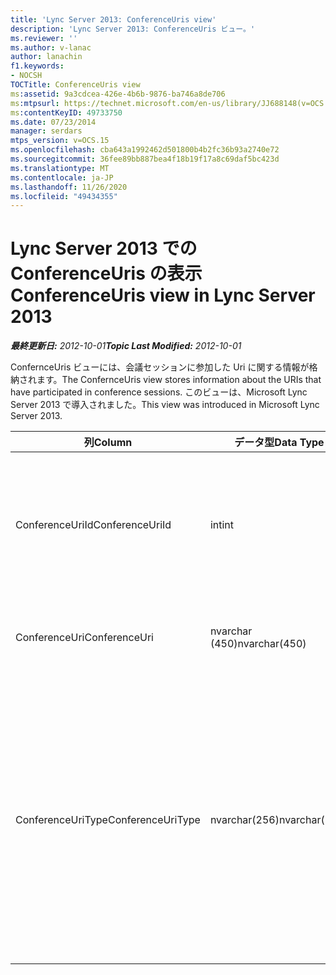 ```yaml
---
title: 'Lync Server 2013: ConferenceUris view'
description: 'Lync Server 2013: ConferenceUris ビュー。'
ms.reviewer: ''
ms.author: v-lanac
author: lanachin
f1.keywords:
- NOCSH
TOCTitle: ConferenceUris view
ms:assetid: 9a3cdcea-426e-4b6b-9876-ba746a8de706
ms:mtpsurl: https://technet.microsoft.com/en-us/library/JJ688148(v=OCS.15)
ms:contentKeyID: 49733750
ms.date: 07/23/2014
manager: serdars
mtps_version: v=OCS.15
ms.openlocfilehash: cba643a1992462d501800b4b2fc36b93a2740e72
ms.sourcegitcommit: 36fee89bb887bea4f18b19f17a8c69daf5bc423d
ms.translationtype: MT
ms.contentlocale: ja-JP
ms.lasthandoff: 11/26/2020
ms.locfileid: "49434355"
---
```

# <a name="conferenceuris-view-in-lync-server-2013"></a><span data-ttu-id="7e7cd-103">Lync Server 2013 での ConferenceUris の表示</span><span class="sxs-lookup"><span data-stu-id="7e7cd-103">ConferenceUris view in Lync Server 2013</span></span>

<div data-xmlns="http://www.w3.org/1999/xhtml">

<div class="topic" data-xmlns="http://www.w3.org/1999/xhtml" data-msxsl="urn:schemas-microsoft-com:xslt" data-cs="https://msdn.microsoft.com/">

<div data-asp="https://msdn2.microsoft.com/asp">



</div>

<div id="mainSection">

<div id="mainBody"><span data-ttu-id="7e7cd-104">

<span> </span></span><span class="sxs-lookup"><span data-stu-id="7e7cd-104">

<span> </span></span></span>

<span data-ttu-id="7e7cd-105">_**最終更新日:** 2012-10-01_</span><span class="sxs-lookup"><span data-stu-id="7e7cd-105">_**Topic Last Modified:** 2012-10-01_</span></span>

<span data-ttu-id="7e7cd-106">ConfernceUris ビューには、会議セッションに参加した Uri に関する情報が格納されます。</span><span class="sxs-lookup"><span data-stu-id="7e7cd-106">The ConfernceUris view stores information about the URIs that have participated in conference sessions.</span></span> <span data-ttu-id="7e7cd-107">このビューは、Microsoft Lync Server 2013 で導入されました。</span><span class="sxs-lookup"><span data-stu-id="7e7cd-107">This view was introduced in Microsoft Lync Server 2013.</span></span>


<table>
<colgroup>
<col style="width: 33%" />
<col style="width: 33%" />
<col style="width: 33%" />
</colgroup>
<thead>
<tr class="header">
<th><span data-ttu-id="7e7cd-108">列</span><span class="sxs-lookup"><span data-stu-id="7e7cd-108">Column</span></span></th>
<th><span data-ttu-id="7e7cd-109">データ型</span><span class="sxs-lookup"><span data-stu-id="7e7cd-109">Data Type</span></span></th>
<th><span data-ttu-id="7e7cd-110">詳細</span><span class="sxs-lookup"><span data-stu-id="7e7cd-110">Details</span></span></th>
</tr>
</thead>
<tbody>
<tr class="odd">
<td><p><span data-ttu-id="7e7cd-111">ConferenceUriId</span><span class="sxs-lookup"><span data-stu-id="7e7cd-111">ConferenceUriId</span></span></p></td>
<td><p><span data-ttu-id="7e7cd-112">int</span><span class="sxs-lookup"><span data-stu-id="7e7cd-112">int</span></span></p></td>
<td><p><span data-ttu-id="7e7cd-113">会議 URI を識別する一意の番号です。</span><span class="sxs-lookup"><span data-stu-id="7e7cd-113">Unique number identifying the conference URI.</span></span></p></td>
</tr>
<tr class="even">
<td><p><span data-ttu-id="7e7cd-114">ConferenceUri</span><span class="sxs-lookup"><span data-stu-id="7e7cd-114">ConferenceUri</span></span></p></td>
<td><p><span data-ttu-id="7e7cd-115">nvarchar (450)</span><span class="sxs-lookup"><span data-stu-id="7e7cd-115">nvarchar(450)</span></span></p></td>
<td><p><span data-ttu-id="7e7cd-116">会議の URI。</span><span class="sxs-lookup"><span data-stu-id="7e7cd-116">URI of the conference.</span></span></p></td>
</tr>
<tr class="odd">
<td><p><span data-ttu-id="7e7cd-117">ConferenceUriType</span><span class="sxs-lookup"><span data-stu-id="7e7cd-117">ConferenceUriType</span></span></p></td>
<td><p><span data-ttu-id="7e7cd-118">nvarchar(256)</span><span class="sxs-lookup"><span data-stu-id="7e7cd-118">nvarchar(256)</span></span></p></td>
<td><p><span data-ttu-id="7e7cd-119">電話会議 URI の種類。</span><span class="sxs-lookup"><span data-stu-id="7e7cd-119">Type of conference URI.</span></span> <span data-ttu-id="7e7cd-120">詳細については、「 <a href="lync-server-2013-uritypes-table.md">Lync Server 2013 の UriTypes テーブル</a> 」を参照してください。</span><span class="sxs-lookup"><span data-stu-id="7e7cd-120">See the <a href="lync-server-2013-uritypes-table.md">UriTypes table in Lync Server 2013</a> for more information.</span></span></p></td>
</tr>
</tbody>
</table><span data-ttu-id="7e7cd-121">


</div>

<span> </span>

</div>

</div>

</span><span class="sxs-lookup"><span data-stu-id="7e7cd-121">


</div>

<span> </span>

</div>

</div>

</span></span></div>

